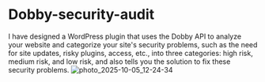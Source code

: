 # Dobby-security-audit

I have designed a WordPress plugin that uses the Dobby API to analyze your website and categorize your site's security problems, such as the need for site updates, risky plugins, access, etc., into three categories: high risk, medium risk, and low risk, and also tells you the solution to fix these security problems.
![photo_2025-10-05_12-24-34](https://github.com/user-attachments/assets/d08c6120-2fd5-4e4e-a828-997aaf349239)
